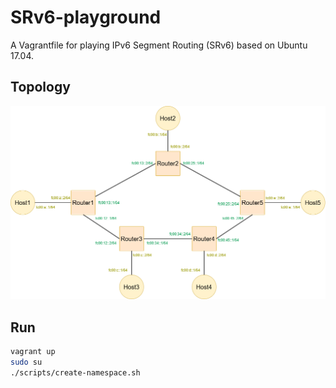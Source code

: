 # SRv6-playground

A Vagrantfile for playing IPv6 Segment Routing (SRv6) based on Ubuntu 17.04.

## Topology

![topology](./topology.png)

## Run

```bash
vagrant up
sudo su
./scripts/create-namespace.sh
```
